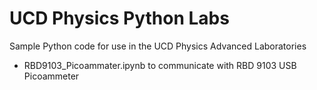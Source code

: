 # UCD Physics Python Labs

Sample Python code for use in the UCD Physics Advanced Laboratories

* RBD9103_Picoammater.ipynb to communicate with RBD 9103 USB Picoammeter
